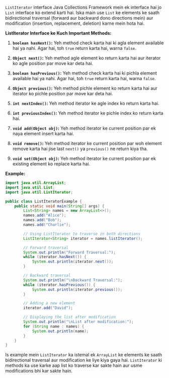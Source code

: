 `ListIterator` interface Java Collections Framework mein ek interface hai jo `List` interface ko extend karti hai. Iska main use `List` ke elements ke saath bidirectional traversal (forward aur backward dono directions mein) aur modification (insertion, replacement, deletion) karne mein hota hai. 

**ListIterator Interface ke Kuch Important Methods:**

1. **`boolean hasNext()`:** Yeh method check karta hai ki agla element available hai ya nahi. Agar hai, toh `true` return karta hai, warna `false`.

2. **`Object next()`:** Yeh method agle element ko return karta hai aur iterator ko agle position par move kar deta hai.

3. **`boolean hasPrevious()`:** Yeh method check karta hai ki pichla element available hai ya nahi. Agar hai, toh `true` return karta hai, warna `false`.

4. **`Object previous()`:** Yeh method pichle element ko return karta hai aur iterator ko pichle position par move kar deta hai.

5. **`int nextIndex()`:** Yeh method iterator ke agle index ko return karta hai.

6. **`int previousIndex()`:** Yeh method iterator ke pichle index ko return karta hai.

7. **`void add(Object obj)`:** Yeh method iterator ke current position par ek naya element insert karta hai.

8. **`void remove()`:** Yeh method iterator ke current position par woh element remove karta hai jise last `next()` ya `previous()` ne return kiya tha.

9. **`void set(Object obj)`:** Yeh method iterator ke current position par ek existing element ko replace karta hai.

**Example:**
```java
import java.util.ArrayList;
import java.util.List;
import java.util.ListIterator;

public class ListIteratorExample {
    public static void main(String[] args) {
        List<String> names = new ArrayList<>();
        names.add("Alice");
        names.add("Bob");
        names.add("Charlie");

        // Using ListIterator to traverse in both directions
        ListIterator<String> iterator = names.listIterator();

        // Forward traversal
        System.out.println("Forward Traversal:");
        while (iterator.hasNext()) {
            System.out.println(iterator.next());
        }

        // Backward traversal
        System.out.println("\nBackward Traversal:");
        while (iterator.hasPrevious()) {
            System.out.println(iterator.previous());
        }

        // Adding a new element
        iterator.add("David");

        // Displaying the list after modification
        System.out.println("\nList after modification:");
        for (String name : names) {
            System.out.println(name);
        }
    }
}
```

Is example mein `ListIterator` ka istemal ek `ArrayList` ke elements ke saath bidirectional traversal aur modification ke liye kiya gaya hai. `ListIterator` ki methods ka use karke aap list ko traverse kar sakte hain aur usme modifications bhi kar sakte hain.